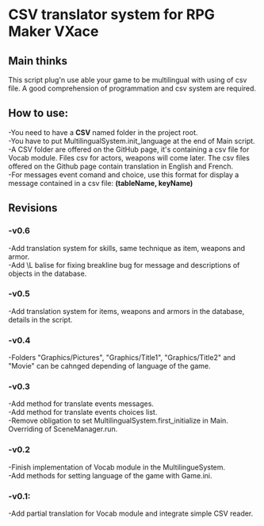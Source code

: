 # CSV translator system for RPG Maker VXace
<h2>Main thinks</h2>
This script plug'n use able your game to be multilingual with using of csv file. A good comprehension of programmation and csv system are required.<br/>

<h2>How to use:</h2>
-You need to have a <b>CSV</b> named folder in the project root.<br/>
-You have to put MultilingualSystem.init_language at the end of Main script.<br/>
-A CSV folder are offered on the GitHub page, it's containing a csv file for Vocab module. Files csv for actors, weapons will come later. The csv files offered on the Github page contain translation in English and French.<br/>
-For messages event comand and choice, use this format for display a message contained in a csv file: <b>(tableName, keyName)</b>

<h2>Revisions</h2>
<h3>-v0.6</h3>
-Add translation system for skills, same technique as item, weapons and armor.<br/>
-Add <b></b>\L</b> balise for fixing breakline bug for message and descriptions of objects in the database.<br/>
<h3>-v0.5</h3>
-Add translation system for items, weapons and armors in the database, details in the script.<br/>
<h3>-v0.4</h3>
-Folders "Graphics/Pictures", "Graphics/Title1", "Graphics/Title2" and "Movie" can be cahnged depending of language of the game.<br/>
<h3>-v0.3</h3>
-Add method for translate events messages.<br/>
-Add method for translate events choices list.<br/>
-Remove obligation to set MultilingualSystem.first_initialize in Main. Overriding of SceneManager.run.<br/>
<h3>-v0.2</h3>
-Finish implementation of Vocab module in the MultilingueSystem.<br/>
-Add methods for setting language of the game with Game.ini.
<h3>-v0.1:</h3>
-Add partial translation for Vocab module and integrate simple CSV reader.
